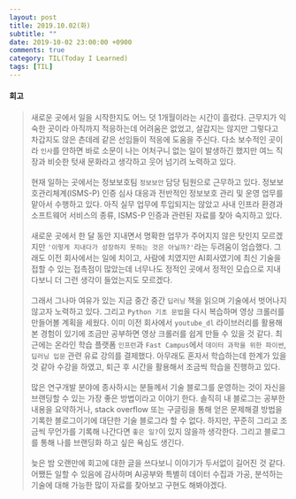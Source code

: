 ```yaml
---
layout: post
title: 2019.10.02(화)
subtitle: ""
date: 2019-10-02 23:00:00 +0900
comments: true
category: TIL(Today I Learned)
tags: [TIL]
---
```


#### 회고
> 새로운 곳에서 일을 시작한지도 어느 덧 1개월이라는 시간이 흘렀다. 
> 근무지가 익숙한 곳이라 아직까지 적응하는데 어려움은 없었고, 살갑지는 않지만 그렇다고 차갑지도 않은 츤데레 같은
> 선임들이 적응에 도움을 주신다. 다소 보수적인 곳이라 `인사`를 안하면 바로 소문이 나는 어처구니 없는 일이
> 발생하긴 했지만 여느 직장과 비슷한 텃새 문화라고 생각하고 웃어 넘기려 노력하고 있다.<br> <br>
> 현재 일하는 곳에서는 정보보호팀 `정보보안` 담당 팀원으로 근무하고 있다. 정보보호관리체계(ISMS-P) 인증 심사 대응과 전반적인 정보보호 관리 및 운영 업무를 
> 맡아서 수행하고 있다. 아직 실무 업무에 투입되지는 않았고 사내 인프라 환경과 소프트웨어 서비스의 종류, ISMS-P 인증과 관련된 자료를 찾아 숙지하고
> 있다. <br> <br>
> 새로운 곳에서 한 달 동안 지내면서 명확한 업무가 주어지지 않은 탓인지 모르겠지만 `'이렇게 지내다가 성장하지 못하는 것은 아닐까?'`라는 두려움이 엄습했다.
> 그래도 이전 회사에서는 일에 치이고, 사람에 치였지만 AI회사였기에 최신 기술을 접할 수 있는 접촉점이 많았는데 너무나도 정적인 곳에서 정적인 모습으로 지내다보니 
> 더 그런 생각이 들었는지도 모르겠다. 
> <br> <br>
> 그래서 그나마 여유가 있는 지금 중간 중간 `딥러닝` 책을 읽으며 기술에서 벗어나지 않고자 노력하고 있다. 그리고 `Python 기초 문법`을 다시 복습하며 영상 크롤러를 만들어볼 계획을 세웠다.
> 이미 이전 회사에서 `youtube_dl` 라이브러리를 활용해 본 경험이 있기에 조금만 공부하면 영상 크롤러를 쉽게 만들 수 있을 것 같다. 
> 최근에는 온라인 학습 플랫폼 `인프런`과 `Fast Campus`에서 `데이터 과학을 위한 파이썬`, `딥러닝 입문` 관련 유료 강의를 결제했다. 
> 아무래도 혼자서 학습하는데 한계가 있을 것 같아 수강을 하였고, 퇴근 후 시간을 활용해서 조금씩 학습을 진행하고 있다.
> <br> <br>
> 많은 연구개발 분야에 종사하시는 분들께서 기술 블로그를 운영하는 것이 자신을 브랜딩할 수 있는 가장 좋은 방법이라고 이야기 한다. 
> 솔직히 내 블로그는 공부한 내용을 요약하거나, stack overflow 또는 구글링을 통해 얻은 문제해결 방법을 기록한 블로그이기에 대단한 기술 블로그라 할 수 없다. 
> 하지만, 꾸준히 그리고 조금씩 무언가를 기록해 나간다면 `좋은 일?`이 있지 않을까 생각한다. 그리고 블로그를 통해 나를 브랜딩화 하고 싶은 욕심도 생긴다.
> <br> <br>
> 늦은 밤 오랜만에 회고에 대한 글을 쓰다보니 이야기가 두서없이 길어진 것 같다. 
> 어쨌든 일할 수 있음에 감사하며 AI공부와 특별히 데이터 수집과 가공, 분석하는 기술에 대해 가능한 많이 자료를 찾아보고 구현도 해봐야겠다.
